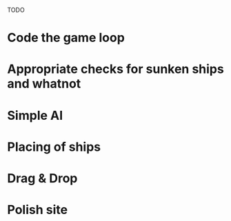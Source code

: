 TODO

# Code the game loop
# Appropriate checks for sunken ships and whatnot
# Simple AI
# Placing of ships
# Drag & Drop
# Polish site